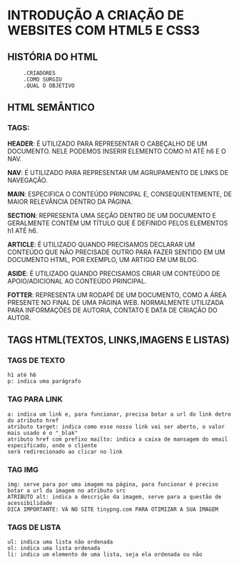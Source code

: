 # INTRODUÇÃO A CRIAÇÃO DE WEBSITES COM HTML5 E CSS3
## HISTÓRIA DO HTML
         .CRIADORES
         .COMO SURGIU
         .QUAL O OBJETIVO
## HTML SEMÂNTICO
### TAGS:
**HEADER**: É UTILIZADO PARA REPRESENTAR O CABEÇALHO DE UM DOCUMENTO.
        NELE PODEMOS INSERIR ELEMENTO COMO h1 ATÉ h6 E O NAV.

**NAV**: É UTILIZADO PARA REPRESENTAR UM AGRUPAMENTO DE LINKS DE NAVEGAÇÃO.

**MAIN**: ESPECIFICA O CONTEÚDO PRINCIPAL E, CONSEQUENTEMENTE, DE MAIOR
        RELEVÂNCIA DENTRO DA PÁGINA.

**SECTION**: REPRESENTA UMA SEÇÃO DENTRO DE UM DOCUMENTO E GERALMENTE CONTÉM 
            UM TÍTULO QUE É DEFINIDO PELOS ELEMENTOS h1 ATÉ h6.

**ARTICLE**: É UTILIZADO QUANDO PRECISAMOS DECLARAR UM CONTEÚDO QUE NÃO PRECISADE OUTRO PARA FAZER SENTIDO EM UM DOCUMENTO HTML, POR EXEMPLO,  UM           ARTIGO EM  UM BLOG.

**ASIDE**: É UTILIZADO QUANDO PRECISAMOS CRIAR UM CONTEÚDO DE APOIO/ADICIONAL AO 
            CONTEÚDO PRINCIPAL.

**FOTTER**: REPRESENTA UM RODAPÉ DE UM DOCUMENTO, COMO A ÁREA PRESENTE NO FINAL 
            DE UMA PÁGINA WEB. NORMALMENTE UTILIZADA PARA INFORMAÇÕES DE AUTORIA, 
            CONTATO E DATA DE CRIAÇÃO DO AUTOR.
## TAGS HTML(TEXTOS, LINKS,IMAGENS E LISTAS)
### TAGS DE TEXTO
    h1 até h6
    p: indica uma parágrafo
### TAG PARA LINK
    a: indica um link e, para funcionar, precisa botar a url do link detro do atributo href
    atributo target: indica como esse nosso link vai ser aberto, o valor mais usado é o "_blak"
    atributo href com prefixo mailto: indica a caixa de mansagem do email especificado, onde o cliente
    será redirecionado ao clicar no link
### TAG IMG
    img: serve para por uma imagem na página, para funcionar é preciso botar a url da imagem no atributo src
    ATRIBUTO alt: indica a descrição da imagem, serve para a questão de acessibilidade
    DICA IMPORTANTE: VÁ NO SITE tinypng.com PARA OTIMIZAR A SUA IMAGEM
### TAGS DE LISTA
    ul: indica uma lista não ordenada
    ol: indica uma lista ordenada
    li: indica um elemento de uma lista, seja ela ordenada ou não